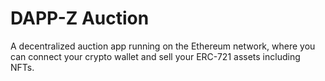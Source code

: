 # DAPP-Z Auction

A decentralized auction app running on the Ethereum network,
where you can connect your crypto wallet and sell your ERC-721 assets including NFTs.
